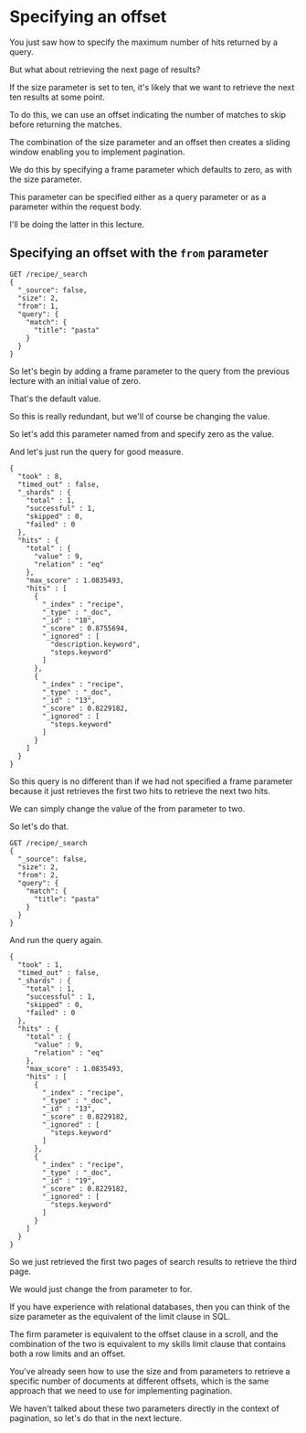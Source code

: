 # Specifying an offset

You just saw how to specify the maximum number of hits returned by a query.

But what about retrieving the next page of results?

If the size parameter is set to ten, it's likely that we want to retrieve the next ten results at some point.

To do this, we can use an offset indicating the number of matches to skip before returning the matches.

The combination of the size parameter and an offset then creates a sliding window enabling you to implement pagination.

We do this by specifying a frame parameter which defaults to zero, as with the size parameter.

This parameter can be specified either as a query parameter or as a parameter within the request body.

I'll be doing the latter in this lecture.
## Specifying an offset with the `from` parameter

```
GET /recipe/_search
{
  "_source": false,
  "size": 2,
  "from": 1,
  "query": {
    "match": {
      "title": "pasta"
    }
  }
}
```
So let's begin by adding a frame parameter to the query from the previous lecture with an initial value of zero.

That's the default value.

So this is really redundant, but we'll of course be changing the value.

So let's add this parameter named from and specify zero as the value.

And let's just run the query for good measure.
```
{
  "took" : 8,
  "timed_out" : false,
  "_shards" : {
    "total" : 1,
    "successful" : 1,
    "skipped" : 0,
    "failed" : 0
  },
  "hits" : {
    "total" : {
      "value" : 9,
      "relation" : "eq"
    },
    "max_score" : 1.0835493,
    "hits" : [
      {
        "_index" : "recipe",
        "_type" : "_doc",
        "_id" : "18",
        "_score" : 0.8755694,
        "_ignored" : [
          "description.keyword",
          "steps.keyword"
        ]
      },
      {
        "_index" : "recipe",
        "_type" : "_doc",
        "_id" : "13",
        "_score" : 0.8229182,
        "_ignored" : [
          "steps.keyword"
        ]
      }
    ]
  }
}

```
So this query is no different than if we had not specified a frame parameter because it just retrieves the first two hits to retrieve the next two hits.

We can simply change the value of the from parameter to two.

So let's do that.
```
GET /recipe/_search
{
  "_source": false,
  "size": 2,
  "from": 2,
  "query": {
    "match": {
      "title": "pasta"
    }
  }
}
```
And run the query again.
```
{
  "took" : 1,
  "timed_out" : false,
  "_shards" : {
    "total" : 1,
    "successful" : 1,
    "skipped" : 0,
    "failed" : 0
  },
  "hits" : {
    "total" : {
      "value" : 9,
      "relation" : "eq"
    },
    "max_score" : 1.0835493,
    "hits" : [
      {
        "_index" : "recipe",
        "_type" : "_doc",
        "_id" : "13",
        "_score" : 0.8229182,
        "_ignored" : [
          "steps.keyword"
        ]
      },
      {
        "_index" : "recipe",
        "_type" : "_doc",
        "_id" : "19",
        "_score" : 0.8229182,
        "_ignored" : [
          "steps.keyword"
        ]
      }
    ]
  }
}
```
So we just retrieved the first two pages of search results to retrieve the third page.

We would just change the from parameter to for.

If you have experience with relational databases, then you can think of the size parameter as the equivalent of the limit clause in SQL.

The firm parameter is equivalent to the offset clause in a scroll, and the combination of the two is equivalent to my skills limit clause that contains both a row limits and an offset.

You've already seen how to use the size and from parameters to retrieve a specific number of documents at different offsets, which is the same approach that we need to use for implementing pagination.

We haven't talked about these two parameters directly in the context of pagination, so let's do that in the next lecture.

